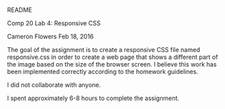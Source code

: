 README

Comp 20 Lab 4: Responsive CSS

Cameron Flowers Feb 18, 2016

The goal of the assignment is to create a responsive 
CSS file named responsive.css in order to create a web 
page that shows a different part of the image based on
the size of the browser screen. I believe this work has
been implemented correctly according to the homework
 guidelines.

I did not collaborate with anyone.

I spent approximately 6-8 hours to complete the assignment.







